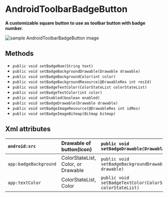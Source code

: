 
# AndroidToolbarBadgeButton
**A customizable square button to use as toolbar button with badge number.**



![sample AndroidToolbarBadgeButton image](https://github.com/Mojtaba-Shafaei/AndroidBadgeButton/blob/master/sampleImges/Screenshot_1.png)

## Methods

- `public void setBadgeNum(String text)`
- `public void setBadgeBackgroundDrawable(Drawable drawable)`
- `public void setBadgeBackgroundColor(int color)`
- `public void setBadgeBackgroundResource(@DrawableRes int resId)`
- `public void setBadgeTextColor(ColorStateList colorStateList)`
- `public void setBadgeTextColor(int color)`
- `public void setEnabled(boolean enabled)`
- `public void setBadgeDrawable(Drawable drawable)`
- `public void setBadgeImageResource(@DrawableRes int idRes)`
- `public void setBadgeImageBitmap(Bitmap bitmap)`


## Xml attributes 

|`android:src`   | Drawable of button(Icon)   |`public void setBadgeDrawable(Drawable drawable)` |
| :------------ | :------------ | :------------ |
|`app:badgeBackground`   |  ColorStateList, Color, or Drawable  | `public void setBadgeBackgroundDrawable(Drawable drawable)`|
| `app:textColor`   |   ColorStateList, Color |`public void setBadgeTextColor(ColorStateList colorStateList)` |

